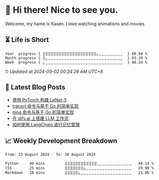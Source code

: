 <h1>👋 Hi there! Nice to see you.</h1>

Welcome, my name is Kasen. I love watching animations and movies.

## ⏳ Life is Short

<!-- Start of Time Progress Bar -->
``` text
Year  progress { ⣿⣿⣿⣿⣿⣿⣿⣿⣿⣿⣿⣿⣿⣿⣿⣿⣿⣿⣿⣿⣄⣀⣀⣀⣀⣀⣀⣀⣀⣀  } 66.94 %
Month progress { ⣿⣄⣀⣀⣀⣀⣀⣀⣀⣀⣀⣀⣀⣀⣀⣀⣀⣀⣀⣀⣀⣀⣀⣀⣀⣀⣀⣀⣀⣀  } 03.39 %
Week  progress { ⣄⣀⣀⣀⣀⣀⣀⣀⣀⣀⣀⣀⣀⣀⣀⣀⣀⣀⣀⣀⣀⣀⣀⣀⣀⣀⣀⣀⣀⣀  } 00.24 %
```

⏰ *Updated at 2024-09-02 00:24:26 AM UTC+8*

<!-- End of Time Progress Bar -->

## 📝 Latest Blog Posts

<!-- BLOG-POST-LIST:START -->
- [使用 PyTorch 构建 LeNet-5](https://blog.imkasen.com/pytorch-lenet5/)
- [tracert 命令与基于 Go 的简单实现](https://blog.imkasen.com/tracert-with-go-implementation/)
- [ping 命令与基于 Go 的简单实现](https://blog.imkasen.com/ping-with-go-implementation/)
- [在 dify.ai 上搭建 LLM 工作流](https://blog.imkasen.com/build-workflow-on-dify/)
- [如何使用 LangChain 进行记忆管理](https://blog.imkasen.com/langchain-memory-management/)
<!-- BLOG-POST-LIST:END -->

## 📈 Weekly Development Breakdown

<!--START_SECTION:waka-->

```txt
From: 23 August 2024 - To: 30 August 2024

Python     40 mins         ⣿⣿⣿⣿⣿⣿⣿⣿⣿⣿⣿⣿⣀⣀⣀⣀⣀⣀⣀⣀⣀⣀⣀⣀⣀   48.14 %
CSS        25 mins         ⣿⣿⣿⣿⣿⣿⣿⣦⣀⣀⣀⣀⣀⣀⣀⣀⣀⣀⣀⣀⣀⣀⣀⣀⣀   29.99 %
Markdown   18 mins         ⣿⣿⣿⣿⣿⣦⣀⣀⣀⣀⣀⣀⣀⣀⣀⣀⣀⣀⣀⣀⣀⣀⣀⣀⣀   21.86 %
```

<!--END_SECTION:waka-->
